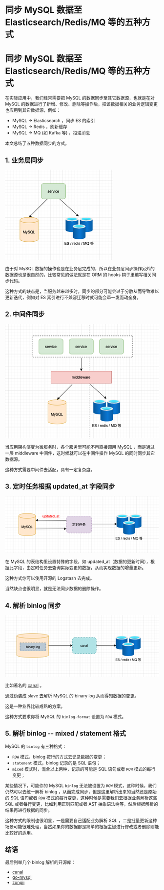 # 同步 MySQL 数据至 Elasticsearch/Redis/MQ 等的五种方式


# 同步 MySQL 数据至 Elasticsearch/Redis/MQ 等的五种方式

在实际应用中，我们经常需要把 MySQL 的数据同步至其它数据源，也就是在对 MySQL 的数据进行了新增、修改、删除等操作后，把该数据相关的业务逻辑变更也应用到其它数据源，例如：
- MySQL -> Elasticsearch ，同步 ES 的索引
- MySQL -> Redis ，刷新缓存
- MySQL -> MQ (如 Kafka 等) ，投递消息

本文总结了五种数据同步的方式。

## 1. 业务层同步

![业务层同步](https://raw.githubusercontent.com/RifeWang/images/master/sync-from-mysql-service.png)

由于对 MySQL 数据的操作也是在业务层完成的，所以在业务层同步操作另外的数据源也是很自然的，比较常见的做法就是在 ORM 的 hooks 钩子里编写相关同步代码。

这种方式的缺点是，当服务越来越多时，同步的部分可能会过于分散从而导致难以更新迭代，例如对 ES 索引进行不兼容迁移时就可能会牵一发而动全身。


## 2. 中间件同步

![中间件同步](https://raw.githubusercontent.com/RifeWang/images/master/sync-from-mysql-middleware.png)

当应用架构演变为微服务时，各个服务里可能不再直接调用 MySQL ，而是通过一层 middleware 中间件，这时候就可以在中间件操作 MySQL 的同时同步其它数据源。

这种方式需要中间件去适配，具有一定复杂度。

## 3. 定时任务根据 updated_at 字段同步

![定时任务根据 updated_at 同步](https://raw.githubusercontent.com/RifeWang/images/master/sync-from-mysql-updated_at.png)

在 MySQL 的表结构里设置特殊的字段，如 updated_at（数据的更新时间），根据此字段，由定时任务去查询实际变更的数据，从而实现数据的增量更新。

这种方式你可以使用开源的 Logstash 去完成。

当然缺点也很明显，就是无法同步数据的删除操作。

## 4. 解析 binlog 同步

![解析 binlog 同步](https://raw.githubusercontent.com/RifeWang/images/master/sync-from-mysql-canal.png)

比如著名的 [canal](https://github.com/alibaba/canal) 。

通过伪装成 slave 去解析 MySQL 的 binary log 从而得知数据的变更。

这是一种业界比较成熟的方案。

这种方式要求你将 MySQL 的 `binlog-format` 设置为 `ROW` 模式。

## 5. 解析 binlog -- mixed / statement 格式

MySQL 的 `binlog` 有三种格式：
- `ROW` 模式，binlog 按行的方式去记录数据的变更；
- `statement` 模式，binlog 记录的是 SQL 语句；
- `mixed` 模式时，混合以上两种，记录的可能是 SQL 语句或者 `ROW` 模式的每行变更；

某些情况下，可能你的 MySQL `binlog` 无法被设置为 `ROW` 模式，这种时候，我们仍然可以去统一解析 binlog ，从而完成同步，但是这里解析出来的当然还是原始的 SQL 语句或者 `ROW` 模式的每行变更，这种时候是需要我们去根据业务解析这些 SQL 或者每行变更，比如利用正则匹配或者 AST 抽象语法树等，然后根据解析的结果再进行数据的同步。

这种方式的限制也很明显，一是需要自己适配业务解析 SQL ，二是批量更新这种场景可能很难处理，当然如果你的数据都是简单的根据主键进行修改或者删除则能比较好的适用。


## 结语

最后列举几个 binlog 解析的开源库：
- [canal](https://github.com/alibaba/canal)
- [go-mysql](https://github.com/siddontang/go-mysql)
- [zongji](https://github.com/nevill/zongji)



